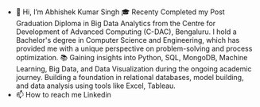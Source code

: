 - 👋 Hi, I’m Abhishek Kumar Singh
🎓 Recenty Completed my Post Graduation Diploma in Big Data Analytics from the Centre for Development of Advanced Computing (C-DAC), Bengaluru. I hold a Bachelor's degree in Computer Science and Engineering, which has provided me with a unique perspective on problem-solving and process optimization.
📚 Gaining insights into Python, SQL, MongoDB, Machine Learning, Big Data, and Data Visualization during the ongoing academic journey. Building a foundation in relational databases, model building, and data analysis using tools like Excel, Tableau.
- 📫 How to reach me Linkedin

<!---
abhishek1998s/abhishek1998s is a ✨ special ✨ repository because its `README.md` (this file) appears on your GitHub profile.
You can click the Preview link to take a look at your changes.
--->
